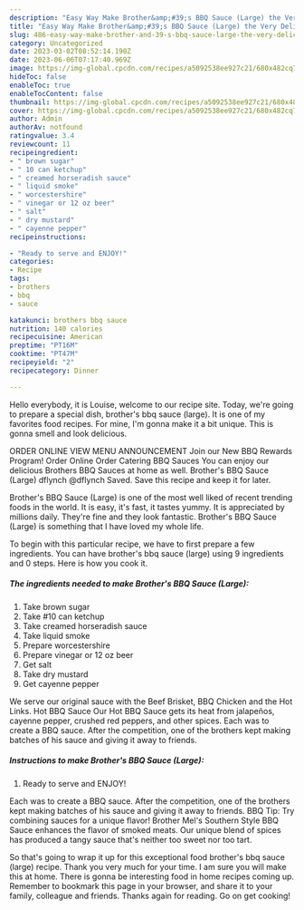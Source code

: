 ```yaml
---
description: "Easy Way Make Brother&amp;#39;s BBQ Sauce (Large) the Very Delicious}"
title: "Easy Way Make Brother&amp;#39;s BBQ Sauce (Large) the Very Delicious}"
slug: 486-easy-way-make-brother-and-39-s-bbq-sauce-large-the-very-delicious
category: Uncategorized
date: 2023-03-02T08:52:14.190Z
date: 2023-06-06T07:17:40.969Z
image: https://img-global.cpcdn.com/recipes/a5092538ee927c21/680x482cq70/brothers-bbq-sauce-large-recipe-main-photo.jpg
hideToc: false
enableToc: true
enableTocContent: false
thumbnail: https://img-global.cpcdn.com/recipes/a5092538ee927c21/680x482cq70/brothers-bbq-sauce-large-recipe-main-photo.jpg
cover: https://img-global.cpcdn.com/recipes/a5092538ee927c21/680x482cq70/brothers-bbq-sauce-large-recipe-main-photo.jpg
author: Admin
authorAv: notfound
ratingvalue: 3.4
reviewcount: 11
recipeingredient:
- " brown sugar"
- " 10 can ketchup"
- " creamed horseradish sauce"
- " liquid smoke"
- " worcestershire"
- " vinegar or 12 oz beer"
- " salt"
- " dry mustard"
- " cayenne pepper"
recipeinstructions:

- "Ready to serve and ENJOY!"
categories:
- Recipe
tags:
- brothers
- bbq
- sauce

katakunci: brothers bbq sauce 
nutrition: 140 calories
recipecuisine: American
preptime: "PT16M"
cooktime: "PT47M"
recipeyield: "2"
recipecategory: Dinner

---
```



Hello everybody, it is Louise, welcome to our recipe site. Today, we're going to prepare a special dish, brother&#39;s bbq sauce (large). It is one of my favorites food recipes. For mine, I'm gonna make it a bit unique. This is gonna smell and look delicious.

ORDER ONLINE VIEW MENU ANNOUNCEMENT Join our New BBQ Rewards Program! Order Online Order Catering BBQ Sauces You can enjoy our delicious Brothers BBQ Sauces at home as well. Brother&#39;s BBQ Sauce (Large) dflynch @dflynch Saved. Save this recipe and keep it for later.

Brother&#39;s BBQ Sauce (Large) is one of the most well liked of recent trending foods in the world. It is easy, it's fast, it tastes yummy. It is appreciated by millions daily. They're fine and they look fantastic. Brother&#39;s BBQ Sauce (Large) is something that I have loved my whole life.


To begin with this particular recipe, we have to first prepare a few ingredients. You can have brother&#39;s bbq sauce (large) using 9 ingredients and 0 steps. Here is how you cook it.

<!--inarticleads1-->

##### The ingredients needed to make Brother&#39;s BBQ Sauce (Large):

1. Take  brown sugar
1. Take  #10 can ketchup
1. Take  creamed horseradish sauce
1. Take  liquid smoke
1. Prepare  worcestershire
1. Prepare  vinegar or 12 oz beer
1. Get  salt
1. Take  dry mustard
1. Get  cayenne pepper


We serve our original sauce with the Beef Brisket, BBQ Chicken and the Hot Links. Hot BBQ Sauce Our Hot BBQ Sauce gets its heat from jalapeños, cayenne pepper, crushed red peppers, and other spices. Each was to create a BBQ sauce. After the competition, one of the brothers kept making batches of his sauce and giving it away to friends. 

<!--inarticleads2-->

##### Instructions to make Brother&#39;s BBQ Sauce (Large):


1. Ready to serve and ENJOY!

Each was to create a BBQ sauce. After the competition, one of the brothers kept making batches of his sauce and giving it away to friends. BBQ Tip: Try combining sauces for a unique flavor! Brother Mel&#39;s Southern Style BBQ Sauce enhances the flavor of smoked meats. Our unique blend of spices has produced a tangy sauce that&#39;s neither too sweet nor too tart. 

So that's going to wrap it up for this exceptional food brother&#39;s bbq sauce (large) recipe. Thank you very much for your time. I am sure you will make this at home. There is gonna be interesting food in home recipes coming up. Remember to bookmark this page in your browser, and share it to your family, colleague and friends. Thanks again for reading. Go on get cooking!
